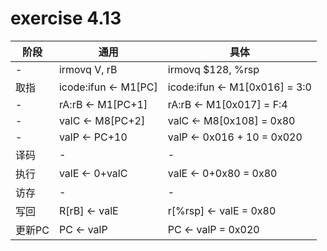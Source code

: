 # exercise 4.13

阶段       | 通用                      | 具体
-----------|--------------------------|-----------------
 -         | irmovq V, rB             | irmovq $128, %rsp
 取指       | icode:ifun <- M1[PC]     | icode:ifun <- M1[0x016] = 3:0
 -         | rA:rB <- M1[PC+1]        | rA:rB <- M1[0x017] = F:4
 -         | valC <- M8[PC+2]         | valC <- M8[0x108] = 0x80
 -         | valP <- PC+10            | valP <- 0x016 + 10 = 0x020
 译码       | -                        | -
 执行       | valE <- 0+valC           | valE <- 0+0x80 = 0x80
 访存       | -                        | -
 写回       | R[rB] <- valE            | r[%rsp] <- valE = 0x80
 更新PC     | PC <- valP               | PC <- valP = 0x020